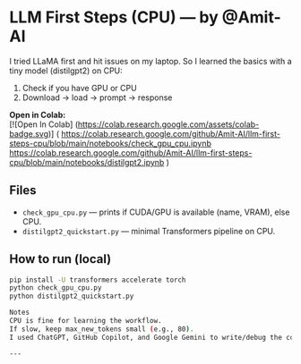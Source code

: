 # LLM First Steps (CPU) — by @Amit-AI

I tried LLaMA first and hit issues on my laptop. So I learned the basics with a tiny model (distilgpt2) on CPU:
1) Check if you have GPU or CPU
2) Download → load → prompt → response

**Open in Colab:**  
[![Open In Colab]
(https://colab.research.google.com/assets/colab-badge.svg)]
(
https://colab.research.google.com/github/Amit-AI/llm-first-steps-cpu/blob/main/notebooks/check_gpu_cpu.ipynb
https://colab.research.google.com/github/Amit-AI/llm-first-steps-cpu/blob/main/notebooks/distilgpt2.ipynb
)


## Files
- `check_gpu_cpu.py` — prints if CUDA/GPU is available (name, VRAM), else CPU.
- `distilgpt2_quickstart.py` — minimal Transformers pipeline on CPU.

## How to run (local)
```bash
pip install -U transformers accelerate torch
python check_gpu_cpu.py
python distilgpt2_quickstart.py

Notes
CPU is fine for learning the workflow.
If slow, keep max_new_tokens small (e.g., 80).
I used ChatGPT, GitHub Copilot, and Google Gemini to write/debug the code.

---
